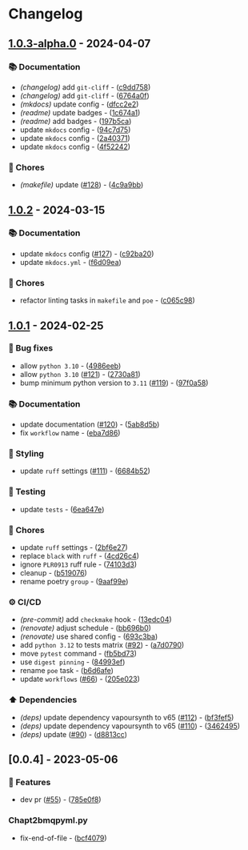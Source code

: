 # Changelog

## [1.0.3-alpha.0](https://github.com/DeadNews/encode-utils-cli/compare/v1.0.2...v1.0.3-alpha.0) - 2024-04-07

### 📚 Documentation

- _(changelog)_ add `git-cliff` - ([c9dd758](https://github.com/DeadNews/encode-utils-cli/commit/c9dd75882e0f36297fc1c6e4ed1bc70df5923a39))
- _(changelog)_ add `git-cliff` - ([6764a0f](https://github.com/DeadNews/encode-utils-cli/commit/6764a0f34f729e769e0fb22e98671ecf2abe3928))
- _(mkdocs)_ update config - ([dfcc2e2](https://github.com/DeadNews/encode-utils-cli/commit/dfcc2e267e6d67c2c7fb3950552a9c03dbb6eca7))
- _(readme)_ update badges - ([1c674a1](https://github.com/DeadNews/encode-utils-cli/commit/1c674a13988c50df584fa7bdb5b89f4d1c6bbb2d))
- _(readme)_ add badges - ([197b5ca](https://github.com/DeadNews/encode-utils-cli/commit/197b5ca0872fca4beddc5fbdad1a2bbd81118fa2))
- update `mkdocs` config - ([94c7d75](https://github.com/DeadNews/encode-utils-cli/commit/94c7d75226e545c9d5f498c644ee4be2fd76be64))
- update `mkdocs` config - ([2a40371](https://github.com/DeadNews/encode-utils-cli/commit/2a403716cc5b7eeaab74e632b035116636ea782d))
- update `mkdocs` config - ([4f52242](https://github.com/DeadNews/encode-utils-cli/commit/4f52242c4b5c5da6e7eff67e865f19717073e962))

### 🧹 Chores

- _(makefile)_ update ([#128](https://github.com/DeadNews/encode-utils-cli/issues/128)) - ([4c9a9bb](https://github.com/DeadNews/encode-utils-cli/commit/4c9a9bbbb77ab1be40091065d69c93cce924c88f))

## [1.0.2](https://github.com/DeadNews/encode-utils-cli/compare/v1.0.1...v1.0.2) - 2024-03-15

### 📚 Documentation

- update `mkdocs` config ([#127](https://github.com/DeadNews/encode-utils-cli/issues/127)) - ([c92ba20](https://github.com/DeadNews/encode-utils-cli/commit/c92ba2032ac0b492b390d45c50f7c57c2660df5c))
- update `mkdocs.yml` - ([f6d09ea](https://github.com/DeadNews/encode-utils-cli/commit/f6d09eadb5b96e64e4a17611853bcf243b6c7f05))

### 🧹 Chores

- refactor linting tasks in `makefile` and `poe` - ([c065c98](https://github.com/DeadNews/encode-utils-cli/commit/c065c98f82d88327a591123152e719cd64ffbf4c))

## [1.0.1](https://github.com/DeadNews/encode-utils-cli/compare/v0.0.4...v1.0.1) - 2024-02-25

### 🐛 Bug fixes

- allow `python 3.10` - ([4986eeb](https://github.com/DeadNews/encode-utils-cli/commit/4986eebe192c011fff1486ef61f9ddf81079b5a3))
- allow `python 3.10` ([#121](https://github.com/DeadNews/encode-utils-cli/issues/121)) - ([2730a81](https://github.com/DeadNews/encode-utils-cli/commit/2730a81e05b674545018df27d74e37c4d9e354c7))
- bump minimum python version to `3.11` ([#119](https://github.com/DeadNews/encode-utils-cli/issues/119)) - ([97f0a58](https://github.com/DeadNews/encode-utils-cli/commit/97f0a58a0e27851f45d8997ed1967cbe754338e8))

### 📚 Documentation

- update documentation ([#120](https://github.com/DeadNews/encode-utils-cli/issues/120)) - ([5ab8d5b](https://github.com/DeadNews/encode-utils-cli/commit/5ab8d5b8ea6031905441ca00ef2d3811f1457107))
- fix `workflow` name - ([eba7d86](https://github.com/DeadNews/encode-utils-cli/commit/eba7d86f9e8ed1f92c4c845b84bda41e7d24daf3))

### 🎨 Styling

- update `ruff` settings ([#111](https://github.com/DeadNews/encode-utils-cli/issues/111)) - ([6684b52](https://github.com/DeadNews/encode-utils-cli/commit/6684b52d7ff4cb63b178c5bf3c0d47ba69f15779))

### 🧪 Testing

- update `tests` - ([6ea647e](https://github.com/DeadNews/encode-utils-cli/commit/6ea647e7d5b7d1a8ee94dfd761af8a31a6072bcd))

### 🧹 Chores

- update `ruff` settings - ([2bf6e27](https://github.com/DeadNews/encode-utils-cli/commit/2bf6e271ec2ce1ddfde232f62fd7957325301df5))
- replace `black` with `ruff` - ([4cd26c4](https://github.com/DeadNews/encode-utils-cli/commit/4cd26c45c4e1b6c605531474d99ca160916bed31))
- ignore `PLR0913` ruff rule - ([74103d3](https://github.com/DeadNews/encode-utils-cli/commit/74103d3306b8c7646e8b0d7df2aba86cec5ac9b2))
- cleanup - ([b519076](https://github.com/DeadNews/encode-utils-cli/commit/b519076cd90ac5da66962c58b5ff01966bfd0dc0))
- rename poetry `group` - ([9aaf99e](https://github.com/DeadNews/encode-utils-cli/commit/9aaf99e9a4641686d07f413af993abcbb5a74292))

### ⚙️ CI/CD

- _(pre-commit)_ add `checkmake` hook - ([13edc04](https://github.com/DeadNews/encode-utils-cli/commit/13edc04e0037ddc7e43e040dfce4e784e77e4717))
- _(renovate)_ adjust schedule - ([bb696b0](https://github.com/DeadNews/encode-utils-cli/commit/bb696b0c67e35f9dc9bf9f6236584029cb892445))
- _(renovate)_ use shared config - ([693c3ba](https://github.com/DeadNews/encode-utils-cli/commit/693c3ba58822db45dd06a032ba1ce554db6deaf6))
- add `python 3.12` to tests matrix ([#92](https://github.com/DeadNews/encode-utils-cli/issues/92)) - ([a7d0790](https://github.com/DeadNews/encode-utils-cli/commit/a7d0790ea67d723003ced2d764c02098c5a94e3e))
- move `pytest` command - ([fb5bd73](https://github.com/DeadNews/encode-utils-cli/commit/fb5bd73a3fcf04fbd6093369e10ce937eb7415ae))
- use `digest pinning` - ([84993ef](https://github.com/DeadNews/encode-utils-cli/commit/84993eff6dbdc84d872829890dbe05b90dc18b67))
- rename `poe` task - ([b6d6afe](https://github.com/DeadNews/encode-utils-cli/commit/b6d6afea13d3a2b726249a1965c9b86cf8d1fa54))
- update `workflows` ([#66](https://github.com/DeadNews/encode-utils-cli/issues/66)) - ([205e023](https://github.com/DeadNews/encode-utils-cli/commit/205e02360f62d62104d11838d7f1e5eff5b88053))

### ⬆️ Dependencies

- _(deps)_ update dependency vapoursynth to v65 ([#112](https://github.com/DeadNews/encode-utils-cli/issues/112)) - ([bf3fef5](https://github.com/DeadNews/encode-utils-cli/commit/bf3fef520afe0fe9eb89204a7bbaaed0c43d8021))
- _(deps)_ update dependency vapoursynth to v65 ([#110](https://github.com/DeadNews/encode-utils-cli/issues/110)) - ([3462495](https://github.com/DeadNews/encode-utils-cli/commit/3462495a13319fda858fe830cc3673c954ed3722))
- _(deps)_ update ([#90](https://github.com/DeadNews/encode-utils-cli/issues/90)) - ([d8813cc](https://github.com/DeadNews/encode-utils-cli/commit/d8813cc6cc9af9c16151307d109f461f1d1e1179))

## [0.0.4] - 2023-05-06

### 🚀 Features

- dev pr ([#55](https://github.com/DeadNews/encode-utils-cli/issues/55)) - ([785e0f8](https://github.com/DeadNews/encode-utils-cli/commit/785e0f80c8718085da3cbaef4ef6f0a4236f7ac7))

### Chapt2bmqpyml.py

- fix-end-of-file - ([bcf4079](https://github.com/DeadNews/encode-utils-cli/commit/bcf407997eebf5f99130bb53fe82369c93e694a6))

<!-- generated by git-cliff -->
